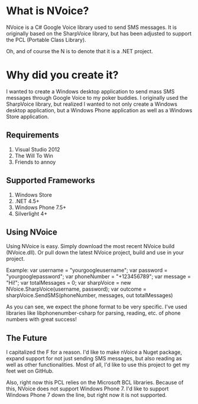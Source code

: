 What is NVoice?
==============================
NVoice is a C# Google Voice library used to send SMS messages. It is originally based on the SharpVoice library, but has been adjusted to support the PCL (Portable Class Library).

Oh, and of course the N is to denote that it is a .NET project.

Why did you create it?
==============================
I wanted to create a Windows desktop application to send mass SMS messages through Google Voice to my poker buddies. I originally used the SharpVoice library, but realized I wanted to 
not only create a Windows desktop application, but a Windows Phone application as well as a Windows Store application.

Requirements
------------------------------

1. Visual Studio 2012
2. The Will To Win
3. Friends to annoy

Supported Frameworks
------------------------------

1. Windows Store
2. .NET 4.5+
3. Windows Phone 7.5+
4. Silverlight 4+

Using NVoice
------------------------------
Using NVoice is easy. Simply download the most recent NVoice build (NVoice.dll). Or pull down the latest NVoice project, build and use in your project.

Example:
var username = "yourgoogleusername";
var password = "yourgooglepassword";
var phoneNumber = "+123456789";
var message = "Hi!";
var totalMessages = 0;
var sharpVoice = new NVoice.SharpVoice(username, password);
var outcome = sharpVoice.SendSMS(phoneNumber, messages, out totalMessages)

As you can see, we expect the phone format to be very specific. I've used libraries like libphonenumber-csharp for parsing, reading, etc. of phone numbers with <borat>great success!</borat>

The Future
------------------------------
I capitalized the F for a reason. I'd like to make nVoice a Nuget package, expand support for not just sending SMS messages, but also reading as well as other functionalities. Most of all, I'd like to use this
project to get my feet wet on GitHub.

Also, right now this PCL relies on the Microsoft BCL libraries. Because of this, NVoice does not support Windows Phone 7. I'd like to support Windows Phone 7 down the line, but right now it is not supported.